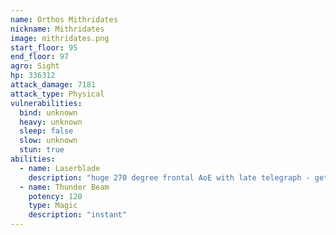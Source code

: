 ```yaml
---
name: Orthos Mithridates
nickname: Mithridates
image: mithridates.png
start_floor: 95
end_floor: 97
agro: Sight
hp: 336312
attack_damage: 7181
attack_type: Physical
vulnerabilities:
  bind: unknown
  heavy: unknown
  sleep: false
  slow: unknown
  stun: true
abilities:
  - name: Laserblade
    description: "huge 270 degree frontal AoE with late telegraph - get behind"
  - name: Thunder Beam
    potency: 120
    type: Magic
    description: "instant"
---
```

